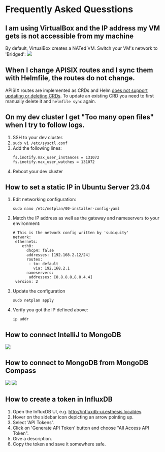 # Frequently Asked Quesstions

## I am using VirtualBox and the IP address my VM gets is not accessible from my machine
By default, VirtualBox creates a NATed VM. Switch your VM's network to 'Bridged':
![](/img/docs/dev-guide/vbox-bridged.png)

## When I change APISIX routes and I sync them with Helmfile, the routes do not change.
APISIX routes are implemented as CRDs and Helm [does not support updating or deleting CRDs](https://helm.sh/docs/chart_best_practices/custom_resource_definitions/). To update an existing CRD you need to
first manually delete it and `helmfile sync` again.

## On my dev cluster I get "Too many open files" when I try to follow logs.
1. SSH to your dev cluster.
2. `sudo vi /etc/sysctl.conf`
3. Add the following lines:
	```
	fs.inotify.max_user_instances = 131072
	fs.inotify.max_user_watches = 131072
	```
4. Reboot your dev cluster

## How to set a static IP in Ubuntu Server 23.04
1. Edit networking configuration:
	```
	sudo nano /etc/netplan/00-installer-config-yaml
	```
2. Match the IP address as well as the gateway and nameservers to your environment:
	```
	# This is the network config written by 'subiquity'
	network:
	 ethernets:
		eth0:
		  dhcp4: false
		  addresses: [192.168.2.12/24]
		  routes:
		   - to: default
			 via: 192.168.2.1
		  nameservers:
		   addresses: [8.8.8.8,8.8.4.4]
	 version: 2
	```
3. Update the configuration
	```
	sudo netplan apply
	```
4. Verify you got the IP defined above:
	```
	ip addr
	```

## How to connect IntelliJ to MongoDB
![](/img/docs/dev-guide/Data_Sources_and_Drivers.png)

## How to connect to MongoDB from MongoDB Compass
![](/img/docs/dev-guide/compass1.png)
![](/img/docs/dev-guide/compass2.png)

## How to create a token in InfluxDB
1. Open the InfluxDB UI, e.g. http://influxdb-ui.esthesis.localdev.
2. Hover on the sidebar icon depicting an arrow pointing up.
3. Select 'API Tokens'.
4. Click on 'Generate API Token' button and choose "All Access API Token".
5. Give a description.
6. Copy the token and save it somewhere safe.
